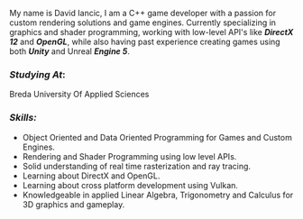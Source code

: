 
My name is David Iancic, I am a C++ game developer with a passion for custom rendering solutions and game engines. Currently specializing in graphics and shader programming, working with low-level API's like **_DirectX 12_** and **_OpenGL_**, while also having past experience creating games using both **_Unity_** and Unreal **_Engine 5_**.

### **_Studying At_**: 
Breda University Of Applied Sciences
### **_Skills:_**
- Object Oriented and Data Oriented Programming for Games and Custom Engines.
- Rendering and Shader Programming using low level APIs.
- Solid understanding of real time rasterization and ray tracing.
- Learning about DirectX and OpenGL.
- Learning about cross platform development using Vulkan.
- Knowledgeable in applied Linear Algebra, Trigonometry and Calculus for 3D graphics and gameplay.
